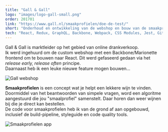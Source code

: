 ```yaml
---
title: "Gall & Gall"
logo: "images/logo-gall-small.png"
order: 201701
link: "https://www.gall.nl/smaakprofielen/doe-de-test/"
short: "Onderhoud en ontwikkeling van de webshop en bouw van de smaakprofielen app."
tech: "React, Redux, GraphQL, Backbone, Webpack, CSS Modules, Jest, Git, Scrum."
---
```


Gall & Gall is marktleider op het gebied van online drankverkoop.  
Ik werd ingehuurd om de custom webshop met een Backbone/Marionette frontend om te bouwen naar React. Dit werd gefaseerd gedaan via het <em>release early, release often</em> principe.  
Daarnaast heb ik een leuke nieuwe feature mogen bouwen...

![Gall webshop](images/projects/gall01.jpg "Gall webshop")

<strong>Smaakprofielen</strong> is een concept wat je helpt een lekkere wijn te vinden. Doormiddel van het beantwoorden van simpele vragen, word een algoritme aangestuurd die jou "smaalprofiel" samenstelt. Daar horen dan weer wijnen bij die je direct kan bestellen.  
De code voor smaakprofielen heb ik van de grond af aan opgebouwd, inclusief de build-pipeline, styleguide en code quality tools.

![Smaakprofielen app](images/projects/gall02.jpg "Smaakprofielen app")
